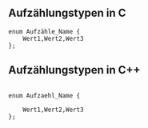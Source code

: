 ## Aufzählungstypen in C

```
enum Aufzähle_Name {
    Wert1,Wert2,Wert3
};

```
## Aufzählungstypen in C++

```

enum Aufzaehl_Name {

    Wert1,Wert2,Wert3
};


```

